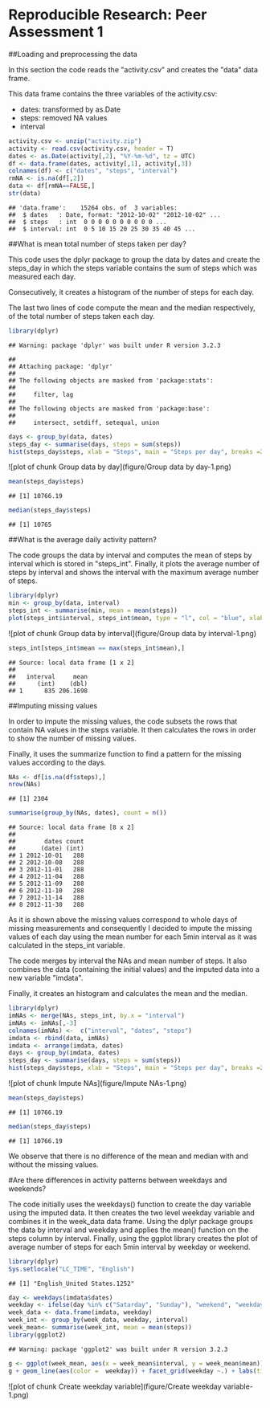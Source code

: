 Reproducible Research: Peer Assessment 1
=======================================================

##Loading and preprocessing the data

In this section the code reads the "activity.csv" and creates the "data" data frame.

This data frame contains the three variables of the activity.csv:

* dates: transformed by as.Date
* steps: removed NA values
* interval


```r
activity.csv <- unzip("activity.zip")
activity <- read.csv(activity.csv, header = T)
dates <- as.Date(activity[,2], "%Y-%m-%d", tz = UTC)
df <- data.frame(dates, activity[,1], activity[,3])
colnames(df) <- c("dates", "steps", "interval")
rmNA <- is.na(df[,2])
data <- df[rmNA==FALSE,]
str(data)
```

```
## 'data.frame':	15264 obs. of  3 variables:
##  $ dates   : Date, format: "2012-10-02" "2012-10-02" ...
##  $ steps   : int  0 0 0 0 0 0 0 0 0 0 ...
##  $ interval: int  0 5 10 15 20 25 30 35 40 45 ...
```

##What is mean total number of steps taken per day?

This code uses the dplyr package to group the data by dates and create the steps_day in which the steps variable contains the sum of steps which was measured each day.

Consecutively, it creates a histogram of the number of steps for each day.

The last two lines of code compute the mean and the median respectively, of the total number of steps taken each day.


```r
library(dplyr)
```

```
## Warning: package 'dplyr' was built under R version 3.2.3
```

```
## 
## Attaching package: 'dplyr'
## 
## The following objects are masked from 'package:stats':
## 
##     filter, lag
## 
## The following objects are masked from 'package:base':
## 
##     intersect, setdiff, setequal, union
```

```r
days <- group_by(data, dates)
steps_day <- summarise(days, steps = sum(steps))
hist(steps_day$steps, xlab = "Steps", main = "Steps per day", breaks =20, freq = T, col = "blue")
```

![plot of chunk Group data by day](figure/Group data by day-1.png) 

```r
mean(steps_day$steps)
```

```
## [1] 10766.19
```

```r
median(steps_day$steps)
```

```
## [1] 10765
```

##What is the average daily activity pattern?

The code groups the data by interval and computes the mean of steps by interval which is stored in "steps_int".
Finally, it plots the average number of steps by interval and shows the interval with the maximum average number of steps.


```r
library(dplyr)
min <- group_by(data, interval)
steps_int <- summarise(min, mean = mean(steps))
plot(steps_int$interval, steps_int$mean, type = "l", col = "blue", xlab = "5min interval", ylab = "mean number of steps", main = "Steps by interval")
```

![plot of chunk Group data by interval](figure/Group data by interval-1.png) 

```r
steps_int[steps_int$mean == max(steps_int$mean),]
```

```
## Source: local data frame [1 x 2]
## 
##   interval     mean
##      (int)    (dbl)
## 1      835 206.1698
```

##Imputing missing values

In order to impute the missing values, the code subsets the rows that contain NA values in the steps variable.
It then calculates the rows in order to show the number of missing values.

Finally, it uses the summarize function to find a pattern for the missing values according to the days.


```r
NAs <- df[is.na(df$steps),]
nrow(NAs)
```

```
## [1] 2304
```

```r
summarise(group_by(NAs, dates), count = n())
```

```
## Source: local data frame [8 x 2]
## 
##        dates count
##       (date) (int)
## 1 2012-10-01   288
## 2 2012-10-08   288
## 3 2012-11-01   288
## 4 2012-11-04   288
## 5 2012-11-09   288
## 6 2012-11-10   288
## 7 2012-11-14   288
## 8 2012-11-30   288
```

As it is shown above the missing values correspond to whole days of missing measurements and consequently I decided to impute the missing values of each day using the mean number for each 5min interval as it was calculated in the steps_int variable.

The code merges by interval the NAs and mean number of steps. It also combines the data (containing the initial values) and the imputed data into a new variable "imdata".

Finally, it creates an histogram and calculates the mean and the median.


```r
library(dplyr)
imNAs <- merge(NAs, steps_int, by.x = "interval")
imNAs <- imNAs[,-3]
colnames(imNAs) <-  c("interval", "dates", "steps")
imdata <- rbind(data, imNAs)
imdata <- arrange(imdata, dates)
days <- group_by(imdata, dates)
steps_day <- summarise(days, steps = sum(steps))
hist(steps_day$steps, xlab = "Steps", main = "Steps per day", breaks =20, freq = T, col = "red")
```

![plot of chunk Impute NAs](figure/Impute NAs-1.png) 

```r
mean(steps_day$steps)
```

```
## [1] 10766.19
```

```r
median(steps_day$steps)
```

```
## [1] 10766.19
```

We observe that there is no difference of the mean and median with and without the missing values.

#Are there differences in activity patterns between weekdays and weekends?

The code initially uses the weekdays() function to create the day variable using the imputed data.
It then creates the two level weekday variable and combines it in the week_data data frame.
Using the dplyr package groups the data by interval and weekday and applies the mean() function on the steps column by interval.
Finally, using the ggplot library creates the plot of average number of steps for each  5min interval by weekday or weekend.


```r
library(dplyr)
Sys.setlocale("LC_TIME", "English")
```

```
## [1] "English_United States.1252"
```

```r
day <- weekdays(imdata$dates)
weekday <- ifelse(day %in% c("Satarday", "Sunday"), "weekend", "weekday")
week_data <- data.frame(imdata, weekday)
week_int <- group_by(week_data, weekday, interval)
week_mean<- summarise(week_int, mean = mean(steps))
library(ggplot2)
```

```
## Warning: package 'ggplot2' was built under R version 3.2.3
```

```r
g <- ggplot(week_mean, aes(x = week_mean$interval, y = week_mean$mean))
g + geom_line(aes(color =  weekday)) + facet_grid(weekday ~.) + labs(title = "Average steps by interval & weekday", x = "interval", y = "Average steps")
```

![plot of chunk Create weekday variable](figure/Create weekday variable-1.png) 
